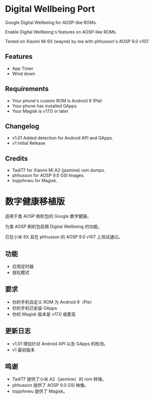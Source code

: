 # Digital Wellbeing Port

Google Digital Wellbeing for AOSP-like ROMs.

Enable Digital Wellbeing's features on AOSP-like ROMs.

Tested on Xiaomi Mi 6X (wayne) by me with phhusson's AOSP 9.0 v107.

## Features

* App Timer
* Wind down

## Requirements

* Your phone's custom ROM is Android 9 (Pie)
* Your phone has installed GApps
* Your Magisk is v17.0 or later

## Changelog

* v1.01 Added detection for Android API and GApps.
* v1 Initial Release

## Credits

* TadiT7 for Xiaomi Mi A2 (jasmine) rom dumps.
* phhusson for AOSP 9.0 GSI Images.
* topjohnwu for Magisk.

# 数字健康移植版

适用于类 AOSP 刷机包的 Google 数字健康。

为类 AOSP 刷机包启用 Digital Wellbeing 的功能。

已在小米 6X 且在 phhusson 的 AOSP 9.0 v107 上测试通过。

## 功能

* 应用定时器
* 放松模式

## 要求

* 你的手机自定义 ROM 为 Android 9（Pie）
* 你的手机已安装 GApps
* 你的 Magisk 版本是 v17.0 或更高

## 更新日志

* v1.01 增加针对 Android API 以及 GApps 的检测。
* v1 最初版本

## 鸣谢

* TadiT7 提供了小米 A2（jasmine）的 rom 转储。
* phhusson 提供了 AOSP 9.0 GSI 映像。
* topjohnwu 提供了 Magisk。